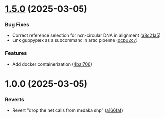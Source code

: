 # [1.5.0](https://github.com/samordil/artic-multipurpose/compare/v1.4.0...v1.5.0) (2025-03-05)


### Bug Fixes

* Correct reference selection for non-circular DNA in alignment ([a8c21a5](https://github.com/samordil/artic-multipurpose/commit/a8c21a576962f1f9d52e8cdc7a3b2df92a51a400))
* Link guppyplex as a subcommand in artic pipeline ([dcb02c7](https://github.com/samordil/artic-multipurpose/commit/dcb02c75a052a0bf88fbc77fa30dde4066fcda86))


### Features

* Add docker containerization ([4ba1706](https://github.com/samordil/artic-multipurpose/commit/4ba1706891984510c9762b11091613cc2c8f9ab1))

# 1.0.0 (2025-03-05)


### Reverts

* Revert "drop the het calls from medaka snp" ([a166faf](https://github.com/samordil/artic-multipurpose/commit/a166faf84b76338293f3a3162b6f86cc15165afc))
